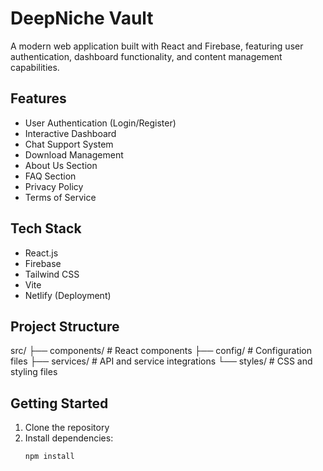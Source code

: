 # DeepNiche Vault

A modern web application built with React and Firebase, featuring user authentication, dashboard functionality, and content management capabilities.

## Features

- User Authentication (Login/Register)
- Interactive Dashboard
- Chat Support System
- Download Management
- About Us Section
- FAQ Section
- Privacy Policy
- Terms of Service

## Tech Stack

- React.js
- Firebase
- Tailwind CSS
- Vite
- Netlify (Deployment)

## Project Structure
src/
├── components/     # React components
├── config/         # Configuration files
├── services/       # API and service integrations
└── styles/         # CSS and styling files


## Getting Started

1. Clone the repository
2. Install dependencies:
   ```bash
   npm install